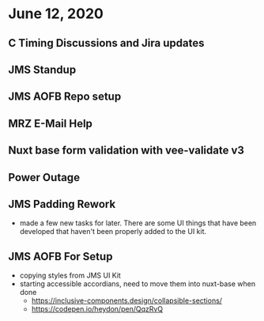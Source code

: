 # June 12, 2020

## C Timing Discussions and Jira updates

## JMS Standup

## JMS AOFB Repo setup

## MRZ E-Mail Help

## Nuxt base form validation with vee-validate v3

## Power Outage

## JMS Padding Rework
- made a few new tasks for later. There are some UI things that have been developed that haven't been properly added to the UI kit.

## JMS AOFB For Setup
- copying styles from JMS UI Kit
- starting accessible accordians, need to move them into nuxt-base when done
  - https://inclusive-components.design/collapsible-sections/
  - https://codepen.io/heydon/pen/QqzRvQ

